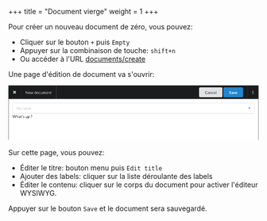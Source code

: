 +++
title = "Document vierge"
weight = 1
+++

Pour créer un nouveau document de zéro, vous pouvez:

- Cliquer sur le bouton `+` puis `Empty`
- Appuyer sur la combinaison de touche: `shift+n`
- Ou accéder à l'URL [documents/create](https://app.nunux.org/keeper/documents/create)

Une page d'édition de document va s'ouvrir:

![](images/blank.png)

Sur cette page, vous pouvez:

- Éditer le titre: bouton menu puis `Edit title`
- Ajouter des labels: cliquer sur la liste déroulante des labels
- Éditer le contenu: cliquer sur le corps du document pour activer l'éditeur
  WYSIWYG.

Appuyer sur le bouton `Save` et le document sera sauvegardé.
